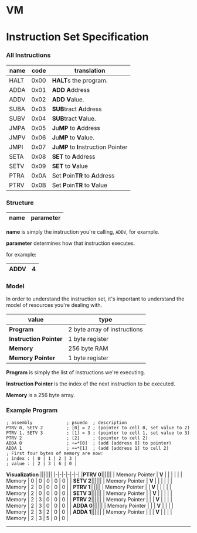 #  VM

# Instruction Set Specification



### All Instructions

| name | code | translation                             |
| ---- | ---- | --------------------------------------- |
| HALT | 0x00 | **HALT**s the program.                  |
| ADDA | 0x01 | **ADD** **A**ddress                     |
| ADDV | 0x02 | **ADD** **V**alue.                      |
| SUBA | 0x03 | **SUB**tract **A**ddress                |
| SUBV | 0x04 | **SUB**tract **V**alue.                 |
| JMPA | 0x05 | **J**u**MP** to **A**ddress             |
| JMPV | 0x06 | **J**u**MP** to **V**alue.              |
| JMPI | 0x07 | **J**u**MP** to **I**nstruction Pointer |
| SETA | 0x08 | **SET** to **A**ddress                  |
| SETV | 0x09 | **SET** to **V**alue                    |
| PTRA | 0x0A | Set **P**oin**TR** to **A**ddress       |
| PTRV | 0x0B | Set **P**oin**TR** to **V**alue         |

### Structure

| name | parameter |
| ---- | --------- |

**name** is simply the instruction you're calling, `ADDV`, for example.

**parameter** determines how that instruction executes.

for example:

| ADDV | 4 |
| ---- | --------- |

### Model

In order to understand the instruction set, it's important to understand
the model of resources you're dealing with.

| value                   | type                         |
| ----------------------- | ---------------------------- |
| **Program**             | 2 byte array of instructions |
| **Instruction Pointer** | 1 byte register              |
| **Memory**              | 256 byte RAM                 |
| **Memory Pointer**      | 1 byte register              |

**Program** is simply the list of instructions we're executing.

**Instruction Pointer** is the index of the next instruction to be executed.

**Memory** is a 256 byte array.

### Example Program

```
; assembly             ; psuedo  ; description
PTRV 0, SETV 2         ; [0] = 2 ; (pointer to cell 0, set value to 2)
PTRV 1, SETV 3         ; [1] = 3 ; (pointer to cell 1, set value to 3) 
PTRV 2                 ; [2]     ; (pointer to cell 2)
ADDA 0                 ; +=*[0]  ; (add [address 0] to pointer)
ADDA 1                 ; +=*[1]  ; (add [address 1] to cell 2)
; First four bytes of memory are now:
; index : | 0 | 1 | 2 | 3 |
; value : | 2 | 3 | 6 | 0 |

```

**Visualization**
|||||||
|-|-|-|-|-|-|
|**PTRV 0**||||||
| Memory Pointer      | **V** |   |   |   |   |
| Memory              | 0 | 0 | 0 | 0 | 0 |
|  **SETV 2**||||||
| Memory Pointer      | **V** |   |   |   |   |
| Memory              | 2 | 0 | 0 | 0 | 0 |
| **PTRV 1**||||||
| Memory Pointer      |   | **V** |   |   |   |
| Memory              | 2 | 0 | 0 | 0 | 0 |
| **SETV 3**||||||
| Memory Pointer      |   | **V** |   |   |   |
| Memory              | 2 | 3 | 0 | 0 | 0 |
| **PTRV 2**||||||
| Memory Pointer      |   |    | **V** |   |   |
| Memory              | 2 | 3 | 0 | 0 | 0 |
| **ADDA 0**||||||
| Memory Pointer      |   |    | **V** |   |   |
| Memory              | 2 | 3 | 2 | 0 | 0 |
| **ADDA 1**||||||
| Memory Pointer      |   |    | **V** |   |   |
| Memory              | 2 | 3 | 5 | 0 | 0 |





---


